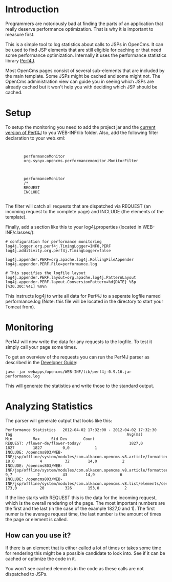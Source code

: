 # Introduction

Programmers are notoriously bad at finding the parts of an application that really deserve performance optimization. That is why it is important to measure first.

This is a simple tool to log statistics about calls to JSPs in OpenCms. It can be used to find JSP elements that are still eligible for caching or that need some performance optimization. Internally it uses the performance statistics library <a href="http://perf4j.codehaus.org/index.html">Perf4J</a>.

Most OpenCms pages consist of several sub-elements that are included by the main template. Some JSPs might be cached and some might not. The OpenCms administration view can guide you in seeing which JSPs are already cached but it won't help you with deciding which JSP should be cached.

# Setup

To setup the monitoring you need to add the project jar and the [current version of Perf4J](http://perf4j.codehaus.org/downloads.html) to you WEB-INF/lib folder. Also, add the following filter declaration to your web.xml:

<pre><code>
    <filter>
        <filter-name>performanceMonitor</filter-name>
        <filter-class>org.synyx.opencms.performancemonitor.MonitorFilter</filter-class>
    </filter>

    <filter-mapping>
        <filter-name>performanceMonitor</filter-name>
        <url-pattern>/*</url-pattern>
        <dispatcher>REQUEST</dispatcher>
        <dispatcher>INCLUDE</dispatcher>
    </filter-mapping>
</code></pre>

The filter will catch all requests that are dispatched via REQUEST (an incoming request to the complete page) and INCLUDE (the elements of the template).

Finally, add a section like this to your log4j.properties \(located in WEB-INF/classes/\):

	# configuration for performance monitoring
	log4j.logger.org.perf4j.TimingLogger=INFO,PERF
	log4j.additivity.org.perf4j.TimingLogger=false
	
	log4j.appender.PERF=org.apache.log4j.RollingFileAppender
	log4j.appender.PERF.File=performance.log

	# This specifies the logfile layout
	log4j.appender.PERF.layout=org.apache.log4j.PatternLayout
	log4j.appender.PERF.layout.ConversionPattern=%d{DATE} %5p [%30.30C:%4L] %m%n

This instructs log4j to write all data for Perf4J to a seperate logfile named performance.log \(Note: this file will be located in the directory to start your Tomcat from\).

# Monitoring

Perf4J will now write the data for any requests to the logfile. To test it simply call your page some times.

To get an overview of the requests you can run the Perf4J parser as described in the [Developer Guide](http://perf4j.codehaus.org/devguide.html#Parsing_Log_Files_to_Generate_Performance_Statistics):

	java -jar webapps/opencms/WEB-INF/lib/perf4j-0.9.16.jar performance.log

This will generate the statistics and write those to the standard output.

# Analyzing Statistics

The parser will generate output that looks like this:

	Performance Statistics   2012-04-02 17:32:00 - 2012-04-02 17:32:30
	Tag                                                  Avg(ms)         Min         Max     Std Dev       Count
	REQUEST: /flower-de/flower-today/                     1827,0        1827        1827         0,0           1
	INCLUDE: /opencms803/WEB-INF/jsp/offline/system/modules/com.alkacon.opencms.v8.article/formatters/detail.jsp        18,0           4          32        14,0           2
	INCLUDE: /opencms803/WEB-INF/jsp/offline/system/modules/com.alkacon.opencms.v8.article/formatters/side.jsp         9,7           2          43        14,9           6
	INCLUDE: /opencms803/WEB-INF/jsp/offline/system/modules/com.alkacon.opencms.v8.list/elements/center_singlepage.jsp       173,0          20         326       153,0           2

If the line starts with REQUEST this is the data for the incoming request, which is the overall rendering of the page. The most important numbers are the first and the last \(in the case of the example 1827,0 and 1\). The first numer is the average request time, the last number is the amount of times the page or element is called.

## How can you use it? 

If there is an element that is either called a lot of times or takes some time for rendering this might be a possible candidate to look into. See if it can be cached or optimize the code in it.

You won't see cached elements in the code as these calls are not dispatched to JSPs.

